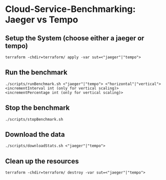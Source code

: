 # Cloud-Service-Benchmarking: Jaeger vs Tempo

## Setup the System (choose either a jaeger or tempo)
```
terraform -chdir=terraform/ apply -var sut=<"jaeger"|"tempo">
```

## Run the benchmark
```
./scripts/runBenchmark.sh <"jaeger"|"tempo"> <"horizontal"|"vertical"> <incrementInterval int (only for vertical scaling)> <incrementPercentage int (only for vertical scaling)>
```

## Stop the benchmark
```
./scripts/stopBenchmark.sh
```

## Download the data
```
./scripts/downloadStats.sh <"jaeger"|"tempo">
```

## Clean up the resources
```
terraform -chdir=terraform/ destroy -var sut=<"jaeger"|"tempo">
```